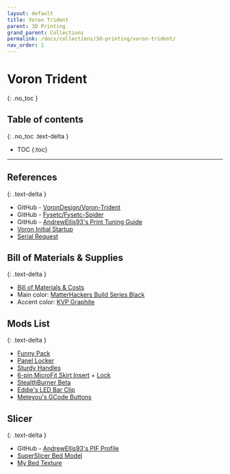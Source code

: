 ```yaml
---
layout: default
title: Voron Trident
parent: 3D Printing
grand_parent: Collections
permalink: /docs/collections/3d-printing/voron-trident/
nav_order: 1
---
```


# Voron Trident
{: .no_toc }

## Table of contents
{: .no_toc .text-delta }

- TOC
{:toc}

---

## References
{: .text-delta }
*   GitHub - [VoronDesign/Voron-Trident](https://github.com/VoronDesign/Voron-Trident)
*   GitHub - [Fysetc/Fysetc-Spider](https://github.com/FYSETC/FYSETC-SPIDER)
*   GitHub - [AndrewEllis93's Print Tuning Guide](https://github.com/AndrewEllis93/Print-Tuning-Guide)
*   [Voron Initial Startup](https://docs.vorondesign.com/build/startup/)
*   [Serial Request](https://www.reddit.com/r/voroncorexy/comments/sdhsjg/voron_trident_300mm_serial_request_le0n2959/)

## Bill of Materials & Supplies
{: .text-delta }
*   [Bill of Materials & Costs](https://docs.google.com/spreadsheets/d/19nlv9ndFdrLKIFwBDWHhvT5E2p-6kONis_83c0GkSzI/edit?usp=sharing)
*   Main color: [MatterHackers Build Series Black](https://www.matterhackers.com/store/l/175mm-abs-filament-black-1-kg/sk/MWVCRU99)
*   Accent color: [KVP Graphite](https://www.villageplastics.com/product/abs/)

## Mods List
{: .text-delta }
*   [Funny Pack](https://github.com/thiagolocatelli/Voron/tree/master/Mods/funny_pack)
*   [Panel Locker](https://github.com/v6cl/My-Voron2.4-Customs/tree/main/Panel_Locker)
*   [Sturdy Handles](https://github.com/VoronDesign/VoronUsers/tree/master/printer_mods/jeoje/Sturdy_Handles)
*   [6-pin MicroFit Skirt Insert](https://github.com/VoronDesign/VoronUsers/tree/master/printer_mods/StvPtrsn/Parts_Jigs_and_Mods/Parts) + [Lock](https://github.com/VoronDesign/VoronUsers/tree/master/printer_mods/Jon/adxl345_skirt_keystone/STL)
*   [StealthBurner Beta](https://github.com/VoronDesign/Voron-Afterburner/tree/sb-beta/STLs/Stealthburner)
*   [Eddie's LED Bar Clip](https://github.com/VoronDesign/VoronUsers/tree/master/printer_mods/eddie/LED_Bar_Clip)
*   [Meteyou's GCode Buttons](https://github.com/VoronDesign/VoronUsers/tree/master/legacy_printers/printer_mods/meteyou/gcode_buttons)

## Slicer
{: .text-delta }
*   GitHub - [AndrewEllis93's PIF Profile](https://github.com/AndrewEllis93/Ellis-PIF-Profile)
*   [SuperSlicer Bed Model](https://github.com/hartk1213/MISC/tree/main/Voron%20Mods/SuperSlicer)
*   [My Bed Texture](../../../../assets/images/superslicer-bed-plain.png)
